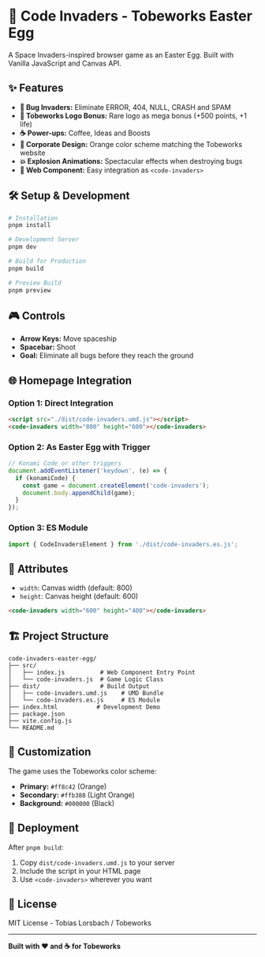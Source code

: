 # 🚀 Code Invaders - Tobeworks Easter Egg

A Space Invaders-inspired browser game as an Easter Egg. Built with Vanilla JavaScript and Canvas API.

## ✨ Features

- **🐛 Bug Invaders:** Eliminate ERROR, 404, NULL, CRASH and SPAM
- **🎯 Tobeworks Logo Bonus:** Rare logo as mega bonus (+500 points, +1 life)
- **☕ Power-ups:** Coffee, Ideas and Boosts
- **🎨 Corporate Design:** Orange color scheme matching the Tobeworks website
- **💥 Explosion Animations:** Spectacular effects when destroying bugs
- **📱 Web Component:** Easy integration as `<code-invaders>`

## 🛠️ Setup & Development

```bash
# Installation
pnpm install

# Development Server
pnpm dev

# Build for Production
pnpm build

# Preview Build
pnpm preview
```

## 🎮 Controls

- **Arrow Keys:** Move spaceship
- **Spacebar:** Shoot
- **Goal:** Eliminate all bugs before they reach the ground

## 🌐 Homepage Integration

### Option 1: Direct Integration
```html
<script src="./dist/code-invaders.umd.js"></script>
<code-invaders width="800" height="600"></code-invaders>
```

### Option 2: As Easter Egg with Trigger
```javascript
// Konami Code or other triggers
document.addEventListener('keydown', (e) => {
  if (konamiCode) {
    const game = document.createElement('code-invaders');
    document.body.appendChild(game);
  }
});
```

### Option 3: ES Module
```javascript
import { CodeInvadersElement } from './dist/code-invaders.es.js';
```

## 🎯 Attributes

- `width`: Canvas width (default: 800)
- `height`: Canvas height (default: 600)

```html
<code-invaders width="600" height="400"></code-invaders>
```

## 🏗️ Project Structure

```
code-invaders-easter-egg/
├── src/
│   ├── index.js          # Web Component Entry Point
│   └── code-invaders.js  # Game Logic Class
├── dist/                 # Build Output
│   ├── code-invaders.umd.js    # UMD Bundle
│   └── code-invaders.es.js     # ES Module
├── index.html           # Development Demo
├── package.json
├── vite.config.js
└── README.md
```

## 🎨 Customization

The game uses the Tobeworks color scheme:
- **Primary:** `#ff8c42` (Orange)
- **Secondary:** `#ffb380` (Light Orange)  
- **Background:** `#000000` (Black)

## 🚀 Deployment

After `pnpm build`:
1. Copy `dist/code-invaders.umd.js` to your server
2. Include the script in your HTML page
3. Use `<code-invaders>` wherever you want

## 📄 License

MIT License - Tobias Lorsbach / Tobeworks

---

**Built with ❤️ and ☕ for Tobeworks**